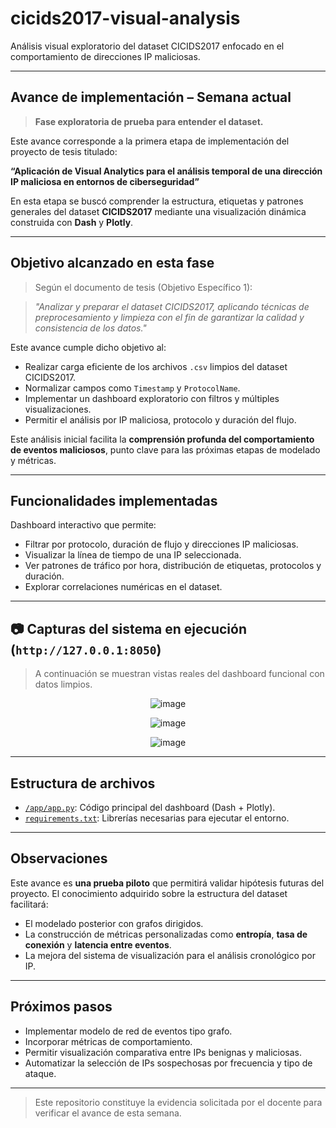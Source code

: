 #  cicids2017-visual-analysis

Análisis visual exploratorio del dataset CICIDS2017 enfocado en el comportamiento de direcciones IP maliciosas.

---

##  Avance de implementación – Semana actual

> **Fase exploratoria de prueba para entender el dataset.**

Este avance corresponde a la primera etapa de implementación del proyecto de tesis titulado:

**“Aplicación de Visual Analytics para el análisis temporal de una dirección IP maliciosa en entornos de ciberseguridad”**

En esta etapa se buscó comprender la estructura, etiquetas y patrones generales del dataset **CICIDS2017** mediante una visualización dinámica construida con **Dash** y **Plotly**.

---

##  Objetivo alcanzado en esta fase

> Según el documento de tesis (Objetivo Específico 1):

> *"Analizar y preparar el dataset CICIDS2017, aplicando técnicas de preprocesamiento y limpieza con el fin de garantizar la calidad y consistencia de los datos."*

Este avance cumple dicho objetivo al:

- Realizar carga eficiente de los archivos `.csv` limpios del dataset CICIDS2017.
- Normalizar campos como `Timestamp` y `ProtocolName`.
- Implementar un dashboard exploratorio con filtros y múltiples visualizaciones.
- Permitir el análisis por IP maliciosa, protocolo y duración del flujo.

Este análisis inicial facilita la **comprensión profunda del comportamiento de eventos maliciosos**, punto clave para las próximas etapas de modelado y métricas.

---
##  Funcionalidades implementadas

 Dashboard interactivo que permite:

- Filtrar por protocolo, duración de flujo y direcciones IP maliciosas.
- Visualizar la línea de tiempo de una IP seleccionada.
- Ver patrones de tráfico por hora, distribución de etiquetas, protocolos y duración.
- Explorar correlaciones numéricas en el dataset.

---

## 📷 Capturas del sistema en ejecución (`http://127.0.0.1:8050`)

> A continuación se muestran vistas reales del dashboard funcional con datos limpios.

<div align="center">


![image](https://github.com/user-attachments/assets/d0d1d848-39ad-4874-81e8-c81fdff3a6ce)

![image](https://github.com/user-attachments/assets/184e948d-918b-49c0-b264-7e7e6077dd68)


![image](https://github.com/user-attachments/assets/ad2e700b-f942-42d7-b390-8743f59ee877)

</div>

---

##  Estructura de archivos

- [`/app/app.py`](./app/app.py): Código principal del dashboard (Dash + Plotly).
- [`requirements.txt`](./requirements.txt): Librerías necesarias para ejecutar el entorno.

---

##  Observaciones

 Este avance es **una prueba piloto** que permitirá validar hipótesis futuras del proyecto. El conocimiento adquirido sobre la estructura del dataset facilitará:

- El modelado posterior con grafos dirigidos.
- La construcción de métricas personalizadas como **entropía**, **tasa de conexión** y **latencia entre eventos**.
- La mejora del sistema de visualización para el análisis cronológico por IP.

---

## Próximos pasos

- Implementar modelo de red de eventos tipo grafo.
- Incorporar métricas de comportamiento.
- Permitir visualización comparativa entre IPs benignas y maliciosas.
- Automatizar la selección de IPs sospechosas por frecuencia y tipo de ataque.

---

> Este repositorio constituye la evidencia solicitada por el docente para verificar el avance de esta semana.


